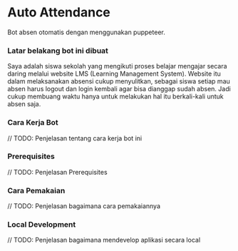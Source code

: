 # Auto Attendance

Bot absen otomatis dengan menggunakan puppeteer.

### Latar belakang bot ini dibuat

Saya adalah siswa sekolah yang mengikuti proses belajar mengajar secara daring melalui website LMS (Learning Management System). Website itu dalam melaksanakan absensi cukup menyulitkan, sebagai siswa setiap mau absen harus logout dan login kembali agar bisa dianggap sudah absen. Jadi cukup membuang waktu hanya untuk melakukan hal itu berkali-kali untuk absen saja.

### Cara Kerja Bot

// TODO: Penjelasan tentang cara kerja bot ini

### Prerequisites

// TODO: Penjelasan Prerequisites

### Cara Pemakaian

// TODO: Penjelasan bagaimana cara pemakaiannya

### Local Development

// TODO: Penjelasan bagaimana mendevelop aplikasi secara local
